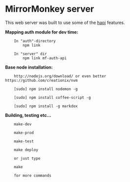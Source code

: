 # MirrorMonkey server

This web server was built to use some of the [hapi](hapijs.com) features.


**Mapping  auth module for dev time:**

        In "auth"-directory
            npm link

        In "server" dir
            npm link mf-auth-api

**Base node installation:**

        http://nodejs.org/download/ or even better https://github.com/creationix/nvm

        [sudo] npm install nodemon -g

        [sudo] npm install coffee-script -g

        [sudo] npm install -g markdox

**Building, testing etc...**

        make-dev

        make-prod

        make-test

        make deploy

        or just type

        make

        for more commands
